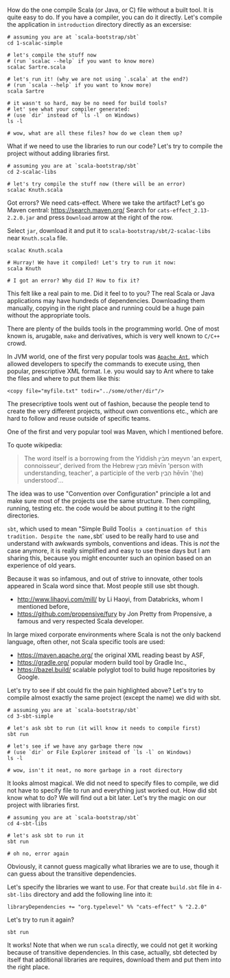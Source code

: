 How do the one compile Scala (or Java, or C) file without a built tool. It is
quite easy to do. If you have a compiler, you can do it directly. Let's compile
the application in `introduction` directory directly as an excersise:
```
# assuming you are at `scala-bootstrap/sbt`
cd 1-scalac-simple

# let's compile the stuff now
# (run `scalac --help` if you want to know more)
scalac Sartre.scala

# let's run it! (why we are not using `.scala` at the end?)
# (run `scala --help` if you want to know more)
scala Sartre

# it wasn't so hard, may be no need for build tools?
# let' see what your compiler generated:
# (use `dir` instead of `ls -l` on Windows)
ls -l

# wow, what are all these files? how do we clean them up?
```

What if we need to use the libraries to run our code? Let's try to compile the
project without adding libraries first.
```
# assuming you are at `scala-bootstrap/sbt`
cd 2-scalac-libs

# let's try compile the stuff now (there will be an error)
scalac Knuth.scala
```

Got errors? We need cats-effect. Where we take the artifact?
Let's go Maven central: https://search.maven.org/
Search for `cats-effect_2.13-2.2.0.jar` and press `Download` arrow
at the right of the row.

Select `jar`, download it and put it to `scala-bootstrap/sbt/2-scalac-libs` near
`Knuth.scala` file.
```
scalac Knuth.scala

# Hurray! We have it compiled! Let's try to run it now:
scala Knuth

# I got an error? Why did I? How to fix it?
```

This felt like a real pain to me. Did it feel to to you? The real Scala or Java
applications may have hundreds of dependencies. Downloading them manually,
copying in the right place and running could be a huge pain without the appropriate
tools.

There are plenty of the builds tools in the programming world. One of most known
is, arugable, `make` and derivatives, which is very well known to `C/C++` crowd.

In JVM world, one of the first very popular tools was
[`Apache Ant`](https://ant.apache.org/), which allowed developers to specify the
commands to execute using, then popular, prescriptive XML format. I.e. you would
say to Ant where to take the files and where to put them like this:
```
<copy file="myfile.txt" todir="../some/other/dir"/>
```

The presecriptive tools went out of fashion, because the people tend to create
the very different projects, without own conventions etc., which are hard to
follow and reuse outside of specific teams.

One of the first and very popular tool was Maven, which I mentioned before.

To quote wikipedia:
> The word itself is a borrowing from the Yiddish מבֿין meyvn 'an expert,
connoisseur', derived from the Hebrew מבין‎ mēvīn 'person with understanding,
teacher', a participle of the verb הֵבִין‎ hēvīn '(he) understood'...

The idea was to use "Convention over Configuration" principle a lot and make
sure most of the projects use the same structure. Then compiling, running,
testing etc. the code would be about putting it to the right directories.

`sbt`, which used to mean "Simple Build Tool` is a continuation of this
tradition. Despite the name, `sbt` used to be really hard to use and understand
with awkwards symbols, conventions and ideas. This is _not_ the case anymore,
it is really simplified and easy to use these days but I am sharing this,
because you might encounter such an opinion based on an experience of old years.

Because it was so infamous, and out of strive to innovate, other tools appeared
in Scala word since that. Most people still use sbt though.
- http://www.lihaoyi.com/mill/ by Li Haoyi, from Databricks, whom I mentioned before,
- https://github.com/propensive/fury by Jon Pretty from Propensive, a famous and
  very respected Scala developer.

In large mixed corporate environments where Scala is not the only backend
language, often other, not Scala specific tools are used:
- https://maven.apache.org/ the original XML reading beast by ASF,
- https://gradle.org/ popular modern build tool by Gradle Inc.,
- https://bazel.build/ scalable polyglot tool to build huge repositories by Google.

Let's try to see if sbt could fix the pain highlighted above? Let's try to
compile almost exactly the same project (except the name) we did with sbt.

```
# assuming you are at `scala-bootstrap/sbt`
cd 3-sbt-simple

# let's ask sbt to run (it will know it needs to compile first)
sbt run

# let's see if we have any garbage there now
# (use `dir` or File Explorer instead of `ls -l` on Windows)
ls -l

# wow, isn't it neat, no more garbage in a root directory
```

It looks almost magical. We did not need to specify files to compile,
we did not have to specify file to run and everything just worked out.
How did sbt know what to do? We will find out a bit later. Let's
try the magic on our project with libraries first.

```
# assuming you are at `scala-bootstrap/sbt`
cd 4-sbt-libs

# let's ask sbt to run it
sbt run

# oh no, error again
```

Obviously, it cannot guess magically what libraries we are to use,
though it can guess about the transitive dependencies.

Let's specify the libraries we want to use. For that create `build.sbt`
file in `4-sbt-libs` directory and add the following line into it:
```
libraryDependencies += "org.typelevel" %% "cats-effect" % "2.2.0"
```

Let's try to run it again?
```
sbt run
```
It works! Note that when we run `scala` directly, we could not get it working
because of transitive dependencies. In this case, actually, sbt detected by
itself that additional libraries are requires, download them and put them
into the right place.
